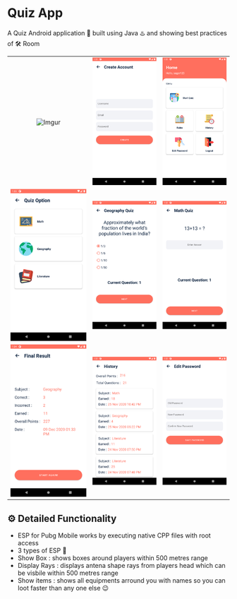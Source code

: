 # Quiz App
A Quiz Android application 📱 built using Java ♨️ and showing best practices of 🛠️ Room

||||
|:----------------------------------------:|:-----------------------------------------:|:-----------------------------------------: |
| ![Imgur](https://imgur.com/7CVHDCG) | ![Imgur](screenshots/2.png) | ![Imgur](screenshots/3.png) |
| ![Imgur](screenshots/4.png) | ![Imgur](screenshots/5.png) | ![Imgur](screenshots/6.png) |
| ![Imgur](screenshots/7.png) | ![Imgur](screenshots/8.png) | ![Imgur](screenshots/9.png) |


## ⚙️ Detailed Functionality
* ESP for Pubg Mobile works by executing native CPP files with root access 
* 3 types of ESP 🎉
* Show Box : shows boxes around players within 500 metres range
* Display Rays : displays antena shape rays from players head which can be visbile within 500 metres range 
* Show items : shows all equipments arround you with names so you can loot faster than any one else 😉 
